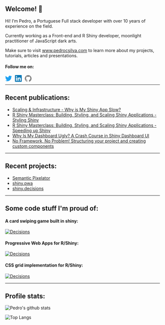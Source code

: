 ## Welcome! 👋

Hi! I’m Pedro, a Portuguese Full stack developer with over 10 years of experience on the field.

Currently working as a Front-end and R Shiny developer, moonlight practitioner of JavaScript dark arts.

Make sure to visit www.pedrocsilva.com to learn more about my projects, tutorials, articles and presentations.

#### Follow me on:

[<img style="margin-right:10px" align="left" alt="twitter | Twitter" width="22px" height="22px"  src="https://raw.githubusercontent.com/pedrocoutinhosilva/pedrocoutinhosilva/master/icons/twitter.svg" />](https://twitter.com/sparktuga)
[<img style="margin-right:10px" align="left" alt="twitter | LinkedIn" width="22px" height="22px"  src="https://raw.githubusercontent.com/pedrocoutinhosilva/pedrocoutinhosilva/master/icons/linkedin.svg" />](https://www.linkedin.com/in/pedrocoutinhosilva/)
[<img style="margin-right:10px" align="left" alt="github | Github" width="22px"  height="22px"  src="https://raw.githubusercontent.com/pedrocoutinhosilva/pedrocoutinhosilva/master/icons/github.svg" />](https://github.com/pedrocoutinhosilva)
</br>

---

## Recent publications:

<!--START_SECTION:article_feed-->
* [Scaling &amp; Infrastructure - Why is My Shiny App Slow?](http:&#x2F;&#x2F;localhost:8000&#x2F;articles&#x2F;why-app-slow&#x2F;)
* [R Shiny Masterclass: Building, Styling, and Scaling Shiny Applications - Styling Shiny](http:&#x2F;&#x2F;localhost:8000&#x2F;articles&#x2F;shiny-masterclass-speed&#x2F;)
* [R Shiny Masterclass: Building, Styling, and Scaling Shiny Applications - Speeding up Shiny](http:&#x2F;&#x2F;localhost:8000&#x2F;articles&#x2F;shiny-masterclass-style&#x2F;)
* [Why Is My Dashboard Ugly? A Crash Course in Shiny Dashboard UI](http:&#x2F;&#x2F;localhost:8000&#x2F;articles&#x2F;why-is-my-dashboard-ugly&#x2F;)
* [No Framework, No Problem! Structuring your project and creating custom components](http:&#x2F;&#x2F;localhost:8000&#x2F;articles&#x2F;no-framework-no-problem&#x2F;)
<!--END_SECTION:article_feed-->

---

## Recent projects:

<!--START_SECTION:project_feed-->
* [Semantic Pixelator](http:&#x2F;&#x2F;localhost:8000&#x2F;blog&#x2F;semantic-pixelator&#x2F;)
* [shiny.pwa](http:&#x2F;&#x2F;localhost:8000&#x2F;blog&#x2F;shiny-pwa&#x2F;)
* [shiny.decisions](http:&#x2F;&#x2F;localhost:8000&#x2F;blog&#x2F;shiny-decisions&#x2F;)
<!--END_SECTION:project_feed-->

---

## Some code stuff I'm proud of:

#### A card swiping game built in shiny:

[![Decisions](https://github-readme-stats.pedrocoutinhosilva.vercel.app/api/pin/?username=pedrocoutinhosilva&repo=shiny.decisions&theme=graywhite)](https://github.com/pedrocoutinhosilva/shiny.decisions)

#### Progressive Web Apps for R/Shiny:

[![Decisions](https://github-readme-stats.pedrocoutinhosilva.vercel.app/api/pin/?username=pedrocoutinhosilva&repo=shiny.pwa&theme=graywhite)](https://github.com/pedrocoutinhosilva/shiny.pwa)

#### CSS grid implementation for R/Shiny:

[![Decisions](https://github-readme-stats.pedrocoutinhosilva.vercel.app/api/pin/?username=pedrocoutinhosilva&repo=shiny.grid&theme=graywhite)](https://github.com/pedrocoutinhosilva/shiny.grid)

---

## Profile stats:

![Pedro's github stats](https://github-readme-stats.pedrocoutinhosilva.vercel.app/api?username=pedrocoutinhosilva&theme=graywhite&show_icons=true&count_private=true&hide=contribs,issues,prs)

![Top Langs](https://github-readme-stats.pedrocoutinhosilva.vercel.app/api/top-langs/?username=pedrocoutinhosilva&theme=graywhite&layout=compact)
